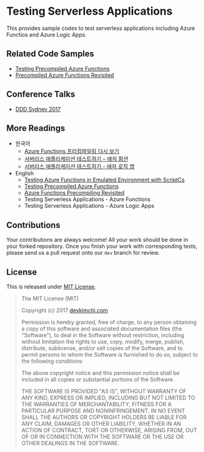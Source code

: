 # Testing Serverless Applications #

This provides sample codes to test serverless applications including Azure Functios and Azure Logic Apps.

## Related Code Samples ##

* [Testing Precompiled Azure Functions](https://github.com/devkimchi/Testing-Precompiled-Azure-Functions)
* [Precompiled Azure Functions Revisited](https://github.com/devkimchi/Precompiled-Azure-Functions-Revisited)


## Conference Talks ##

* [DDD Sydney 2017](https://1drv.ms/p/s!ArWHNGHxF7lB6BStz2CBaUj90xqf)


## More Readings ##

* 한국어
  * [Azure Functions 프리컴파일링 다시 보기](http://blog.aliencube.org/ko/2017/04/30/precompiled-azure-functions-revisited/)
  * [서버리스 애플리케이션 테스트하기 – 애저 펑션](http://blog.aliencube.org/ko/2017/07/20/testing-serverless-applications-part-1/)
  * [서버리스 애플리케이션 테스트하기 - 애저 로직 앱](http://blog.aliencube.org/ko/2017/07/21/testing-serverless-applications-part-2/)
* English
  * [Testing Azure Functions in Emulated Environment with ScriptCs](https://blog.kloud.com.au/2016/09/05/testing-azure-functions-in-emulated-environment-with-scriptcs/)
  * [Testing Precompiled Azure Functions](https://blog.kloud.com.au/2017/01/20/testing-precompiled-azure-functions/)
  * [Azure Functions Precompiling Revisited](https://blog.kloud.com.au/2017/05/03/precompiled-azure-functions-revisited/)
  * Testing Serverless Applications - Azure Functions
  * Testing Serverless Applications - Azure Logic Apps


## Contributions ##

Your contributions are always welcome! All your work should be done in your forked repository. Once you finish your work with corresponding tests, please send us a pull request onto our `dev` branch for review.


## License ##

This is released under [MIT License](http://opensource.org/licenses/MIT).

> The MIT License (MIT)
> 
> Copyright (c) 2017 [devkimchi.com](http://devkimchi.com)
> 
> Permission is hereby granted, free of charge, to any person obtaining a copy of this software and associated documentation files (the "Software"), to deal in the Software without restriction, including without limitation the rights to use, copy, modify, merge, publish, distribute, sublicense, and/or sell copies of the Software, and to permit persons to whom the Software is
> furnished to do so, subject to the following conditions:
> 
> The above copyright notice and this permission notice shall be included in all copies or substantial portions of the Software.
> 
> THE SOFTWARE IS PROVIDED "AS IS", WITHOUT WARRANTY OF ANY KIND, EXPRESS OR IMPLIED, INCLUDING BUT NOT LIMITED TO THE WARRANTIES OF MERCHANTABILITY, FITNESS FOR A PARTICULAR PURPOSE AND NONINFRINGEMENT. IN NO EVENT SHALL THE AUTHORS OR COPYRIGHT HOLDERS BE LIABLE FOR ANY CLAIM, DAMAGES OR OTHER LIABILITY, WHETHER IN AN ACTION OF CONTRACT, TORT OR OTHERWISE, ARISING FROM, OUT OF OR IN CONNECTION WITH THE SOFTWARE OR THE USE OR OTHER DEALINGS IN THE SOFTWARE.
